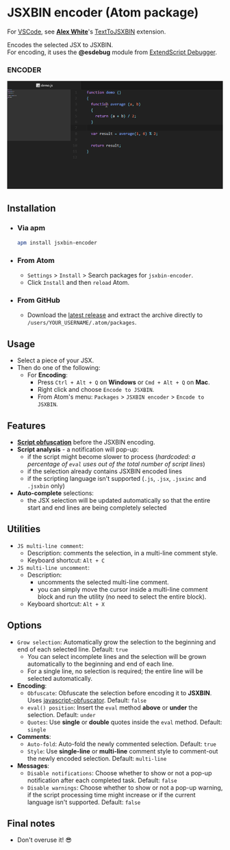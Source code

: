 # JSXBIN encoder (Atom package)
For [VSCode](https://code.visualstudio.com), see [**Alex White**](https://github.com/axwt)'s [TextToJSXBIN](https://github.com/axwt/texttojsxbin) extension.

Encodes the selected JSX to JSXBIN.<br/>
For encoding, it uses the **@esdebug** module from [ExtendScript Debugger](https://marketplace.visualstudio.com/items?itemName=Adobe.extendscript-debug).<br/>

### **ENCODER**<br/>
![jsxbin-encoder demo encoding](https://github.com/alexmunteanu/jsxbin-encoder/blob/master/images/demo_encoding.gif?raw=true)

## Installation
- ### Via **apm**
  ```sh
  apm install jsxbin-encoder
  ```
- ### From **Atom**
  - `Settings` > `Install` > Search packages for `jsxbin-encoder`.
  - Click `Install` and then `reload` Atom.
- ### From **GitHub**
  - Download the [latest release](https://github.com/alexmunteanu/jsxbin-encoder/releases/latest) and extract the archive directly to `/users/YOUR_USERNAME/.atom/packages`.

## Usage
- Select a piece of your JSX.
- Then do one of the following:
  - For **Encoding**:
    - Press `Ctrl + Alt + Q` on **Windows** or `Cmd + Alt + Q` on **Mac**.
    - Right click and choose `Encode to JSXBIN`.
    - From Atom's menu: `Packages` > `JSXBIN encoder` > `Encode to JSXBIN`.

## Features
- [**Script obfuscation**](https://github.com/javascript-obfuscator/javascript-obfuscator) before the JSXBIN encoding.
- **Script analysis** - a notification will pop-up:
  - if the script might become slower to process (_hardcoded: a percentage of `eval` uses out of the total number of script lines_)
  - if the selection already contains JSXBIN encoded lines
  - if the scripting language isn't supported (`.js`, `.jsx`, `.jsxinc` and `.jsxbin` only)
- **Auto-complete** selections:
  - the JSX selection will be updated automatically so that the entire start and end lines are being completely selected

## Utilities
- `JS multi-line comment`:
  - Description: comments the selection, in a multi-line comment style.
  - Keyboard shortcut: `Alt + C`
- `JS multi-line uncomment`:
  - Description:
    - uncomments the selected multi-line comment.
    - you can simply move the cursor inside a multi-line comment block and run the utility (no need to select the entire block).
  - Keyboard shortcut: `Alt + X`

## Options
- `Grow selection`: Automatically grow the selection to the beginning and end of each selected line. Default: `true`
  - You can select incomplete lines and the selection will be grown automatically to the beginning and end of each line.
  - For a single line, no selection is required; the entire line will be selected automatically.
- **Encoding**:
  - `Obfuscate`: Obfuscate the selection before encoding it to **JSXBIN**. Uses [javascript-obfuscator](https://github.com/javascript-obfuscator/javascript-obfuscator). Default: `false`
  - `eval() position`: Insert the `eval` method **above** or **under** the selection. Default: `under`
  - `Quotes`: Use **single** or **double** quotes inside the `eval` method. Default: `single`
- **Comments**:
  - `Auto-fold`: Auto-fold the newly commented selection. Default: `true`
  - `Style`: Use **single-line** or **multi-line** comment style to comment-out the newly encoded selection. Default: `multi-line`
- **Messages**:
  - `Disable notifications`: Choose whether to show or not a pop-up notification after each completed task. Default: `false`
  - `Disable warnings`: Choose whether to show or not a pop-up warning, if the script processing time might increase or if the current language isn\'t supported. Default: `false`

## Final notes
- Don't overuse it! 😎
